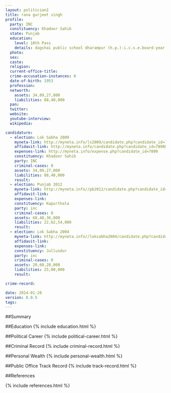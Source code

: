```yaml
---
layout: politician2
title: rana gurjeet singh
profile: 
  party: INC
  constituency: Khadoor Sahib
  state: Punjab
  education: 
    level: 10th Pass
    details: dagshai public school dharampur (h.p.)-i.c.s.e.board-year 1972
  photo: 
  sex: 
  caste: 
  religion: 
  current-office-title: 
  crime-accusation-instances: 0
  date-of-birth: 1953
  profession: 
  networth: 
    assets: 34,09,27,000
    liabilities: 88,40,000
  pan: 
  twitter: 
  website: 
  youtube-interview: 
  wikipedia: 

candidature: 
  - election: Lok Sabha 2009
    myneta-link: http://myneta.info/ls2009/candidate.php?candidate_id=7890
    affidavit-link: http://myneta.info/candidate.php?candidate_id=7890&scan=original
    expenses-link: http://myneta.info/expense.php?candidate_id=7890
    constituency: Khadoor Sahib 
    party: INC
    criminal-cases: 0
    assets: 34,09,27,000
    liabilities: 88,40,000
    result:  
  - election: Punjab 2012
    myneta-link: http://myneta.info//pb2012/candidate.php?candidate_id=159
    affidavit-link: 
    expenses-link: 
    constituency: Kapurthala 
    party: inc
    criminal-cases: 0
    assets: 68,48,36,000
    liabilities: 22,62,54,000
    result:  
  - election: Lok Sabha 2004
    myneta-link: http://myneta.info//loksabha2004/candidate.php?candidate_id=3039
    affidavit-link: 
    expenses-link: 
    constituency: Jullundur 
    party: inc
    criminal-cases: 0
    assets: 20,60,28,008
    liabilities: 25,00,000
    result:  

crime-record: 

date: 2014-01-28
version: 0.0.5
tags: 
---
```

##Summary


##Education
{% include education.html %}


##Political Career
{% include political-career.html %}


##Criminal Record
{% include criminal-record.html %}


##Personal Wealth
{% include personal-wealth.html %}


##Public Office Track Record
{% include track-record.html %}


##References


{% include references.html %}